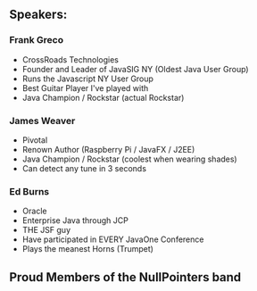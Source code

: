 ## Speakers: 

### Frank Greco
* CrossRoads Technologies
* Founder and Leader of JavaSIG NY (Oldest Java User Group)
* Runs the Javascript NY User Group
* Best Guitar Player I've played with
* Java Champion / Rockstar (actual Rockstar)

### James Weaver
* Pivotal 
* Renown Author (Raspberry Pi / JavaFX / J2EE)
* Java Champion / Rockstar (coolest when wearing shades)
* Can detect any tune in 3 seconds

### Ed Burns
* Oracle 
* Enterprise Java through JCP
* THE JSF guy
* Have participated in EVERY JavaOne Conference
* Plays the meanest Horns (Trumpet) 

## Proud Members of the NullPointers band 

